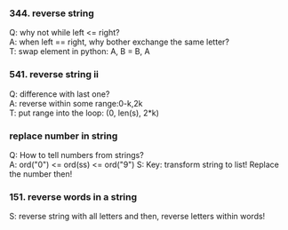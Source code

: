 
### 344. reverse string
Q: why not while left <= right?  
A: when left == right, why bother exchange the same letter?  
T: swap element in python: A, B = B, A


### 541. reverse string ii
Q: difference with last one?  
A: reverse within some range:0-k,2k    
T: put range into the loop: (0, len(s), 2*k)

### replace number in string
Q: How to tell numbers from strings?  
A: ord("0") <= ord(ss) <= ord("9") 
S: Key: transform string to list! Replace the number then!  

### 151. reverse words in a string
S: reverse string with all letters and then, reverse letters within words!







